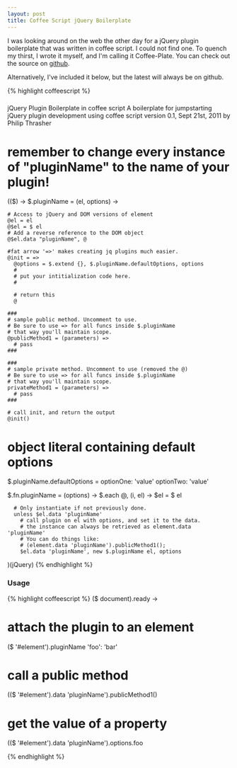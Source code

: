 ```yaml
---
layout: post
title: Coffee Script jQuery Boilerplate
---
```


I was looking around on the web the other day for a jQuery plugin
boilerplate that was written in coffee script. I could not find one. To
quench my thirst, I wrote it myself, and I'm calling it Coffee-Plate.
You can check out the source on [github](http://github.com/pthrasher/coffee-plate).

Alternatively, I've included it below, but the latest will always be on
github.

{% highlight coffeescript %}
###
jQuery Plugin Boilerplate in coffee script
A boilerplate for jumpstarting jQuery plugin development using coffee script
version 0.1, Sept 21st, 2011
by Philip Thrasher
###

# remember to change every instance of "pluginName" to the name of your plugin!
(($) ->
  $.pluginName = (el, options) ->

    # Access to jQuery and DOM versions of element
    @el = el
    @$el = $ el
    # Add a reverse reference to the DOM object
    @$el.data "pluginName", @

    #fat arrow '=>' makes creating jq plugins much easier.
    @init = =>
      @options = $.extend {}, $.pluginName.defaultOptions, options
      #
      # put your intitialization code here.
      #

      # return this
      @

    ###
    # sample public method. Uncomment to use.
    # Be sure to use => for all funcs inside $.pluginName
    # that way you'll maintain scope.
    @publicMethod1 = (parameters) =>
      # pass
    ###

    ###
    # sample private method. Uncomment to use (removed the @)
    # Be sure to use => for all funcs inside $.pluginName
    # that way you'll maintain scope.
    privateMethod1 = (parameters) =>
      # pass
    ###

    # call init, and return the output
    @init()

  # object literal containing default options
  $.pluginName.defaultOptions = 
    optionOne: 'value'
    optionTwo: 'value'

  $.fn.pluginName = (options) ->
    $.each @, (i, el) ->
      $el = $ el

      # Only instantiate if not previously done.
      unless $el.data 'pluginName'
        # call plugin on el with options, and set it to the data.
        # the instance can always be retrieved as element.data 'pluginName'
        # You can do things like:
        # (element.data 'pluginName').publicMethod1();
        $el.data 'pluginName', new $.pluginName el, options
)(jQuery)
{% endhighlight %}

### Usage

{% highlight coffeescript %}
($ document).ready ->
  # attach the plugin to an element
  ($ '#element').pluginName 'foo': 'bar'

  # call a public method
  (($ '#element').data 'pluginName').publicMethod1()

  # get the value of a property
  (($ '#element').data 'pluginName').options.foo

{% endhighlight %}

